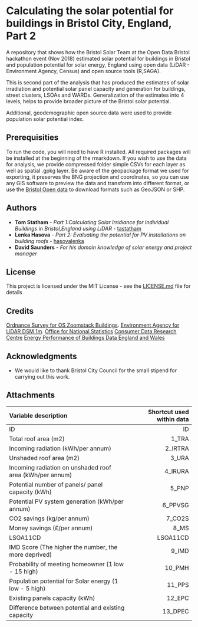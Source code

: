 # Calculating the solar potential for buildings in Bristol City, England, Part 2

A repository that shows how the Bristol Solar Team at the Open Data Bristol hackathon event (Nov 2018) estimated solar potential for buildings in Bristol and population potential for solar energy, England using open data (LiDAR - Environment Agency, Census) and open source tools (R,SAGA). 

This is second part of the analysis that has produced the estimates of solar irradiation and potential solar panel capacity and generation for buildings, street clusters, LSOAs and WARDs. Generalization of the estimates into 4 levels, helps to provide broader picture of the Bristol solar potential.

Additional, geodemographic open source data were used to provide population solar potential index. 

## Prerequisities

To run the code, you will need to have R installed. All required packages will be installed at the beginning of the rmarkdown. If you wish to use the data for analysis, we provide compressed folder simple CSVs for each layer as well as spatial .gpkg layer. Be aware of the geopackage format we used for exporting, it preserves the BNG projection and coordinates, so you can use any GIS software to preview the data and transform into different format, or use the [Bristol Open data]() to download formats such as GeoJSON or SHP.


## Authors

* **Tom Statham** - *Part 1:Calculating Solar Irridiance for Individual Buildings in Bristol,England using LiDAR* - [tastatham](https://github.com/tastatham)
* **Lenka Hasova** - *Part 2: Evaluating the potential for PV installations on building roofs* - [hasovalenka](https://github.com/hasovalenka)
* **David Saunders** - *For his domain knowledge of solar energy and project manager*  

## License

This project is licensed under the MIT License - see the [LICENSE.md](https://github.com/tastatham/bristol_solar_project/blob/master/LICENSE.md) file for details

## Credits
[Ordnance Survey for OS Zoomstack Buildings](https://www.ordnancesurvey.co.uk/business-and-government/licensing/using-creating-data-with-os-products/os-opendata.html).
[Environment Agency for LiDAR DSM 1m](https://www.ordnancesurvey.co.uk/business-and-government/licensing/using-creating-data-with-os-products/os-opendata.html).
[Office for National Statistics](https://www.ons.gov.uk/census/2001censusandearlier/dataandproducts/copyrightandlicensing/licenseinformation)
[Consumer Data Research Centre](https://www.cdrc.ac.uk/data-services/cdrcdata/)
[Energy Performance of Buildings Data England and Wales](https://epc.opendatacommunities.org/docs/copyright)

## Acknowledgments

* We would like to thank Bristol City Council for the small stipend for carrying out this work.

## Attachments

| Variable description                                   | Shortcut used within data|
|:-------------------------------------------------------|-------------------------:|
|ID                                                      | ID                       |
|Total roof area (m2)                                    | 1_TRA                    |
|Incoming radiation (kWh/per annum)                      | 2_IRTRA                  |
|Unshaded roof area (m2)	                               | 3_URA                    |
|Incoming radiation on unshaded roof area (kWh/per annum)| 4_IRURA                  |
|Potential number of panels/ panel capacity (kWh)        | 5_PNP                    |
|Potential PV system generation (kWh/per annum)	         | 6_PPVSG                  |
|CO2 savings (kg/per annum)                              | 7_CO2S                   |
|Money savings (£/per annum)                             | 8_MS                     |
|LSOA11CD	                                               | LSOA11CD                 |
|IMD Score (The higher the number, the more deprived)    | 9_IMD                    |
|Probability of meeting homeowner (1 low - 15 high)	     | 10_PMH                   |
|Population potential for Solar energy (1 low - 5 high)	 | 11_PPS                   |
|Existing panels capacity (kWh)	                         | 12_EPC                   |
|Difference between potential and existing capacity	     | 13_DPEC                  |
